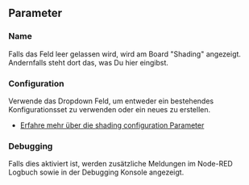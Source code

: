 ## Parameter

### Name
Falls das Feld leer gelassen wird, wird am Board "Shading" angezeigt. Andernfalls steht dort das, was Du hier eingibst.

### Configuration
Verwende das Dropdown Feld, um entweder ein bestehendes Konfigurationsset zu verwenden oder ein neues zu erstellen.
- [Erfahre mehr über die shading configuration Parameter](configuration.md)

### Debugging
Falls dies aktiviert ist, werden zusätzliche Meldungen im Node-RED Logbuch sowie in der Debugging Konsole angezeigt.